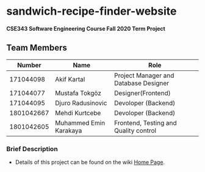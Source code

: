 # sandwich-recipe-finder-website
#### CSE343 Software Engineering Course Fall 2020 Term Project
## Team Members
| Number | Name | Role
| --- | --- | --- |
| 171044098 | Akif Kartal | Project Manager and Database Designer
| 171044077 | Mustafa Tokgöz | Designer(Frontend)
| 171044095 | Djuro Radusinovic | Devoloper (Backend) 
| 1801042667 | Mehdi Kurtcebe | Devoloper (Backend)
| 1801042605 | Muhammed Emin Karakaya | Frontend, Testing and Quality control

### Brief Description
- Details of this project can be found on the wiki [Home Page](https://github.com/akifkartal03/sandwich-recipe-app/wiki).
